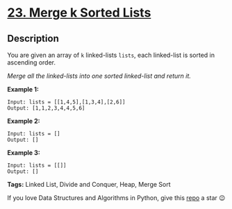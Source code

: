 # [23. Merge k Sorted Lists][title]

## Description

You are given an array of `k` linked-lists `lists`, each linked-list is sorted in ascending order.

_Merge all the linked-lists into one sorted linked-list and return it._

**Example 1:**
```text
Input: lists = [[1,4,5],[1,3,4],[2,6]]
Output: [1,1,2,3,4,4,5,6]
```

**Example 2:**
```text
Input: lists = []
Output: []
```

**Example 3:**
```text
Input: lists = [[]]
Output: []
```

**Tags:** Linked List, Divide and Conquer, Heap, Merge Sort

If you love Data Structures and Algorithms in Python, give this [repo][me] a star :wink:

[title]: https://leetcode.com/problems/merge-k-sorted-lists/
[me]: https://github.com/bumblebee211196/awesome-python-leetcode
